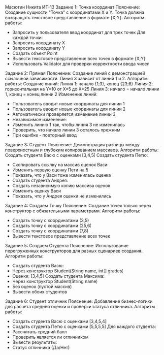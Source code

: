 Масютин Никита ИТ-13
Задание 1: Точка координат
Пояснение: Создание сущности "Точка" с координатами X и Y. Точка должна возвращать текстовое представление в формате {X;Y}.
Алгоритм работы:
- Запросить у пользователя ввод координат для трех точек
Для каждой точки:
- Запросить координату X
- Запросить координату Y
- Создать объект Point
- Вывести текстовое представление всех точек в формате {X;Y}
- Использовать Validator для проверки корректности ввода чисел


Задание 2: Прямая
Пояснение: Создание линий с демонстрацией ссылочной зависимости. Линия 3 зависит от линий 1 и 2.
Алгоритм работы:
Создание линий:
Линия 1: начало {1;3}, конец {23;8}
Линия 2: горизонтальная на Y=10 от X=5 до X=25
Линия 3: начало = начало линии 1, конец = конец линии 2
Изменение линий:
- Пользователь вводит новые координаты для линии 1
- Пользователь вводит новые координаты для линии 2
- Автоматически проверяется изменение линии 3
- Независимое изменение:
- Изменить линию 1 так, чтобы линия 3 не изменилась
- Проверить, что начало линии 3 осталось прежним
- При ошибке - повторный ввод

Задание 3: Студент
Пояснение: Демонстрация разницы между поверхностным и глубоким копированием массивов.
Алгоритм работы:
Создать студента Васю с оценками [3,4,5]
Создать студента Петю:
- Скопировать ссылку на массив оценок Васи
- Изменить первую оценку Пети на 5
- Показать, что у Васи тоже изменилась оценка
- Создать студента Андрея:
- Создать независимую копию массива оценок
- Изменить оценку Васи
- Показать, что у Андрея оценки не изменились

Задание 4: Создаем Точку
Пояснение: Создание точек только через конструктор с обязательными параметрами.
Алгоритм работы:
- Создать точку с координатами (3,5)
- Создать точку с координатами (25,6)
- Создать точку с координатами (7,8)
- Вывести текстовое представление всех точек


Задание 5: Создаем Студента
Пояснение: Использование перегруженных конструкторов для разных сценариев создания.
Алгоритм работы:
- Создать студента Васю:
- Через конструктор Student(String name, int[] grades)
- Оценки: [3,4,5]
Создать студента Максима:
- Через конструктор Student(String name)
- Без оценок (пустой массив)
- Вывести обоих студентов


Задание 6: Студент отличник
Пояснение: Добавление бизнес-логики для расчета средней оценки и проверки статуса отличника.
Алгоритм работы:
- Создать студента Васю с оценками [3,4,5,4]
- Создать студента Петю с оценками [5,5,5,5]
Для каждого студента:
- Рассчитать средний балл
- Проверить является ли отличником
- Вывести результаты:
- Статус отличника (Да/Нет)
